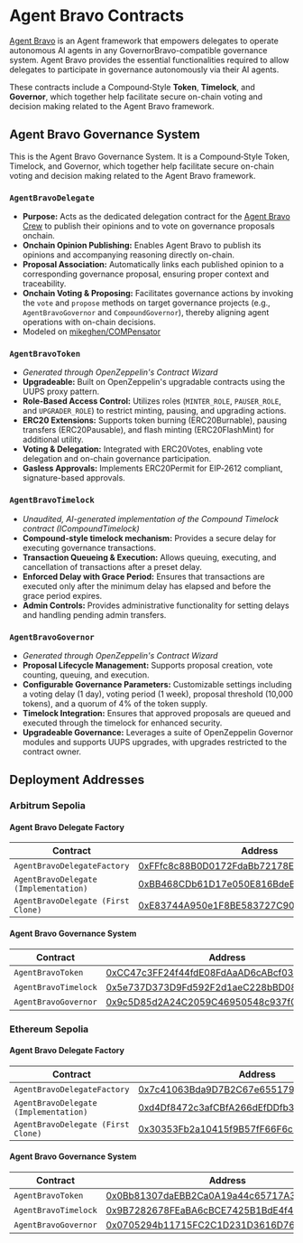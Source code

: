 # Agent Bravo Contracts
[Agent Bravo](https://github.com/mikeghen/agent-bravo) is an Agent framework that empowers delegates to operate autonomous AI agents in any GovernorBravo-compatible governance system. Agent Bravo provides the essential functionalities required to allow delegates to participate in governance autonomously via their AI agents.

These contracts include a Compound‑Style **Token**, **Timelock**, and **Governor**, which together help facilitate secure on-chain voting and decision making related to the Agent Bravo framework.

## Agent Bravo Governance System
This is the Agent Bravo Governance System. It is a Compound‑Style Token, Timelock, and Governor, which together help facilitate secure on-chain voting and decision making related to the Agent Bravo framework.

### `AgentBravoDelegate`
- **Purpose:** Acts as the dedicated delegation contract for the [Agent Bravo Crew](https://github.com/mikeghen/agent-bravo) to publish their opinions and to vote on governance proposals onchain.
- **Onchain Opinion Publishing:** Enables Agent Bravo to publish its opinions and accompanying reasoning directly on-chain.
- **Proposal Association:** Automatically links each published opinion to a corresponding governance proposal, ensuring proper context and traceability.
- **Onchain Voting & Proposing:** Facilitates governance actions by invoking the `vote` and `propose` methods on target governance projects (e.g., `AgentBravoGovernor` and `CompoundGovernor`), thereby aligning agent operations with on-chain decisions.
- Modeled on [mikeghen/COMPensator](https://github.com/mikeghen/COMPensator)

### `AgentBravoToken`

- _Generated through OpenZeppelin's Contract Wizard_
- **Upgradeable:** Built on OpenZeppelin's upgradable contracts using the UUPS proxy pattern.
- **Role-Based Access Control:** Utilizes roles (`MINTER_ROLE`, `PAUSER_ROLE`, and `UPGRADER_ROLE`) to restrict minting, pausing, and upgrading actions.
- **ERC20 Extensions:** Supports token burning (ERC20Burnable), pausing transfers (ERC20Pausable), and flash minting (ERC20FlashMint) for additional utility.
- **Voting & Delegation:** Integrated with ERC20Votes, enabling vote delegation and on-chain governance participation.
- **Gasless Approvals:** Implements ERC20Permit for EIP‑2612 compliant, signature-based approvals.

### `AgentBravoTimelock`

- _Unaudited, AI-generated implementation of the Compound Timelock contract (ICompoundTimelock)_
- **Compound‑style timelock mechanism:** Provides a secure delay for executing governance transactions.
- **Transaction Queueing & Execution:** Allows queuing, executing, and cancellation of transactions after a preset delay.
- **Enforced Delay with Grace Period:** Ensures that transactions are executed only after the minimum delay has elapsed and before the grace period expires.
- **Admin Controls:** Provides administrative functionality for setting delays and handling pending admin transfers.

### `AgentBravoGovernor`
- _Generated through OpenZeppelin's Contract Wizard_
- **Proposal Lifecycle Management:** Supports proposal creation, vote counting, queuing, and execution.
- **Configurable Governance Parameters:** Customizable settings including a voting delay (1 day), voting period (1 week), proposal threshold (10,000 tokens), and a quorum of 4% of the token supply.
- **Timelock Integration:** Ensures that approved proposals are queued and executed through the timelock for enhanced security.
- **Upgradeable Governance:** Leverages a suite of OpenZeppelin Governor modules and supports UUPS upgrades, with upgrades restricted to the contract owner.

## Deployment Addresses

### Arbitrum Sepolia

#### Agent Bravo Delegate Factory
| Contract | Address |
| --- | --- |
| `AgentBravoDelegateFactory` | [0xFFfc8c88B0D0172FdaBb72178E2F8B7DfaA51E68](https://arbitrum-sepolia.etherscan.io/address/0xFFfc8c88B0D0172FdaBb72178E2F8B7DfaA51E68) |
| `AgentBravoDelegate (Implementation)` | [0xBB468CDb61D17e050E816BdeB38d86f5e41be436](https://arbitrum-sepolia.etherscan.io/address/0xBB468CDb61D17e050E816BdeB38d86f5e41be436) |
| `AgentBravoDelegate (First Clone)` | [0xE83744A950e1F8BE583727C90b590B659144a2Ac](https://arbitrum-sepolia.etherscan.io/address/0xE83744A950e1F8BE583727C90b590B659144a2Ac) |

#### Agent Bravo Governance System
| Contract | Address |
| --- | --- |
| `AgentBravoToken` | [0xCC47c3FF24f44fdE08FdAaAD6cABcf0339295cD2](https://arbitrum-sepolia.etherscan.io/address/0xCC47c3FF24f44fdE08FdAaAD6cABcf0339295cD2) |
| `AgentBravoTimelock` | [0x5e737D373D9Fd592F2d1aeC228bBD08bE198732e](https://arbitrum-sepolia.etherscan.io/address/0x5e737D373D9Fd592F2d1aeC228bBD08bE198732e) |
| `AgentBravoGovernor` | [0x9c5D85d2A24C2059C46950548c937f0a392849Ce](https://arbitrum-sepolia.etherscan.io/address/0x9c5D85d2A24C2059C46950548c937f0a392849Ce) |


### Ethereum Sepolia

#### Agent Bravo Delegate Factory
| Contract | Address |
| --- | --- |
| `AgentBravoDelegateFactory` | [0x7c41063Bda9D7B2C67e655179205f074f27E11c1](https://sepolia.etherscan.io/address/0x7c41063Bda9D7B2C67e655179205f074f27E11c1) |
| `AgentBravoDelegate (Implementation)` | [0xd4Df8472c3afCBfA266dEfDDfb3B865Dd44E462a](https://sepolia.etherscan.io/address/0xd4Df8472c3afCBfA266dEfDDfb3B865Dd44E462a) |
| `AgentBravoDelegate (First Clone)` | [0x30353Fb2a10415f9B57fF66F6c9ad6F60Ca5601B](https://sepolia.etherscan.io/address/0x30353Fb2a10415f9B57fF66F6c9ad6F60Ca5601B) |

#### Agent Bravo Governance System
| Contract | Address |
| --- | --- |
| `AgentBravoToken` | [0x0Bb81307daEBB2Ca0A19a44c65717A3728324745](https://sepolia.etherscan.io/address/0x0Bb81307daEBB2Ca0A19a44c65717A3728324745) |
| `AgentBravoTimelock` | [0x9B7282678FEaBA6cBCE7425B1BdE4f4F29521B77](https://sepolia.etherscan.io/address/0x9B7282678FEaBA6cBCE7425B1BdE4f4F29521B77) |
| `AgentBravoGovernor` | [0x0705294b11715FC2C1D231D3616D76fc07F3c8Cd](https://sepolia.etherscan.io/address/0x0705294b11715FC2C1D231D3616D76fc07F3c8Cd) |

